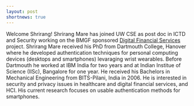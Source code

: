 ```yaml
---
layout: post
shortnews: true
---
```

Welcome Shrirang!  Shrirang Mare has joined UW CSE as post doc in ICTD and Security working on the BMGF sponsored [Digital Financial Services][dfs] project.  Shrirang Mare received his PhD from Dartmouth College, Hanover where he developed authentication techniques for personal computing devices (desktops and smartphones) levaraging wrist wearables. Before Dartmouth he worked at IBM India for two years and at Indian Institue of Science (IISc), Bangalore for one year. He received his Bachelors in Mechanical Engineering from BITS-Pilani, India in 2006. He is interested in security and privacy issues in healthcare and digital financial services, and HCI. His current research focuses on usable authentication methods for smartphones. 

[dfs]: http://dfs.cs.washington.edu/